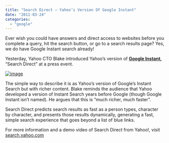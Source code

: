 ```yaml
---
title: "Search Direct – Yahoo’s Version Of Google Instant"
date: "2011-03-24"
categories: 
  - "google"
---
```


Ever wish you could have answers and direct access to websites before you complete a query, hit the search button, or go to a search results page? Yes, we do have Google Instant search already!

Yesterday, Yahoo CTO Blake introduced Yahoo’s version of [**Google Instant**](http://www.cosmogeek.info/2010/09/after-google-instant-its-youtube.html)**,** “Search Direct” at a press event.

[![image](http://lh5.ggpht.com/_40bmzDo_mBs/TYrs4HxCaSI/AAAAAAAAB44/_0teI5Ktm7A/image_thumb%5B1%5D.png?imgmax=800 "image")](http://lh4.ggpht.com/_40bmzDo_mBs/TYrs3WhYosI/AAAAAAAAB40/0C0oRIhSmLM/s1600-h/image%5B3%5D.png)

The simple way to describe it is as Yahoo’s version of Google’s Instant Search but with richer content. Blake reminds the audience that Yahoo developed a version of Instant Search years before Google (though Google Instant isn’t named). He argues that this is “much richer, much faster”.

Search Direct predicts search results as fast as a person types, character by character, and presents those results dynamically, generating a fast, simple search experience that goes beyond a list of blue links.

For more information and a demo video of Search Direct from Yahoo!, visit [search.yahoo.com](http://search.yahoo.com/)
